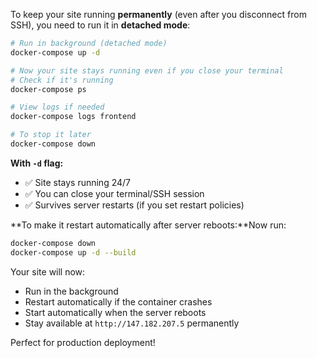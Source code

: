To keep your site running **permanently** (even after you disconnect from SSH), you need to run it in **detached mode**:

```bash
# Run in background (detached mode)
docker-compose up -d

# Now your site stays running even if you close your terminal
# Check if it's running
docker-compose ps

# View logs if needed
docker-compose logs frontend

# To stop it later
docker-compose down
```

**With `-d` flag:**
- ✅ Site stays running 24/7
- ✅ You can close your terminal/SSH session
- ✅ Survives server restarts (if you set restart policies)

**To make it restart automatically after server reboots:**Now run:
```bash
docker-compose down
docker-compose up -d --build
```

Your site will now:
- Run in the background
- Restart automatically if the container crashes
- Start automatically when the server reboots
- Stay available at `http://147.182.207.5` permanently

Perfect for production deployment!